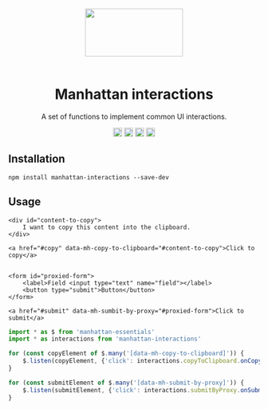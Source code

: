 <div align="center">
    <img width="196" height="96" vspace="20" src="http://assets.getme.co.uk/manhattan-logo--variation-b.svg">
    <h1>Manhattan interactions</h1>
    <p>A set of functions to implement common UI interactions.</p>
    <a href="https://badge.fury.io/js/manhattan-interactions"><img src="https://badge.fury.io/js/manhattan-interactions.svg" alt="npm version" height="18"></a>
    <a href="https://travis-ci.org/GetmeUK/manhattan-js-interactions"><img src="https://travis-ci.org/GetmeUK/manhattan-js-interactions.svg?branch=master" alt="Build Status" height="18"></a>
    <a href='https://coveralls.io/github/GetmeUK/manhattan-js-interactions?branch=master'><img src='https://coveralls.io/repos/github/GetmeUK/manhattan-js-interactions/badge.svg?branch=master' alt='Coverage Status' height="18"/></a>
    <a href="https://david-dm.org/GetmeUK/manhattan-js-interactions/"><img src='https://david-dm.org/GetmeUK/manhattan-js-interactions/status.svg' alt='dependencies status' height="18"/></a>
</div>

## Installation

`npm install manhattan-interactions --save-dev`


## Usage

```Markup
<div id="content-to-copy">
    I want to copy this content into the clipboard.
</div>

<a href="#copy" data-mh-copy-to-clipboard="#content-to-copy">Click to copy</a>


<form id="proxied-form">
    <label>Field <input type="text" name="field"></label>
    <button type="submit">Button</button>
</form>

<a href="#submit" data-mh-sumbit-by-proxy="#proxied-form">Click to submit</a>
```

```JavaScript
import * as $ from 'manhattan-essentials'
import * as interactions from 'manhattan-interactions'

for (const copyElement of $.many('[data-mh-copy-to-clipboard]')) {
    $.listen(copyElement, {'click': interactions.copyToClipboard.onCopy()})
}

for (const submitElement of $.many('[data-mh-submit-by-proxy]')) {
    $.listen(submitElement, {'click': interactions.submitByProxy.onSubmit()})
}
```

